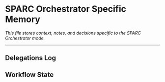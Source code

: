 # SPARC Orchestrator Specific Memory

*This file stores context, notes, and decisions specific to the SPARC Orchestrator mode.*

---

## Delegations Log
<!-- Append new delegation records here -->

## Workflow State
<!-- Update current workflow state here -->
